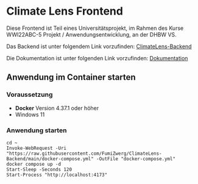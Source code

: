 # Climate Lens Frontend
Diese Frontend ist Teil eines Universitätsprojekt, im Rahmen des Kurse WWI22ABC-5 Projekt / Anwendungsentwicklung, an der DHBW VS. 

Das Backend ist unter folgendem Link vorzufinden: [ClimateLens-Backend](https://github.com/FumiZwerg/ClimateLens-Backend)

Die Dokumentation ist unter folgenden Link vorzufinden: [Dokumentation](./doc/01_Overview.md)


## Anwendung im Container starten
### Voraussetzung 
- **Docker** Version 4.37.1 oder höher
- Windows 11
### Anwendung starten
```
cd ~
Invoke-WebRequest -Uri "https://raw.githubusercontent.com/FumiZwerg/ClimateLens-Backend/main/docker-compose.yml" -OutFile "docker-compose.yml"
docker compose up -d
Start-Sleep -Seconds 120
Start-Process "http://localhost:4173"
```







